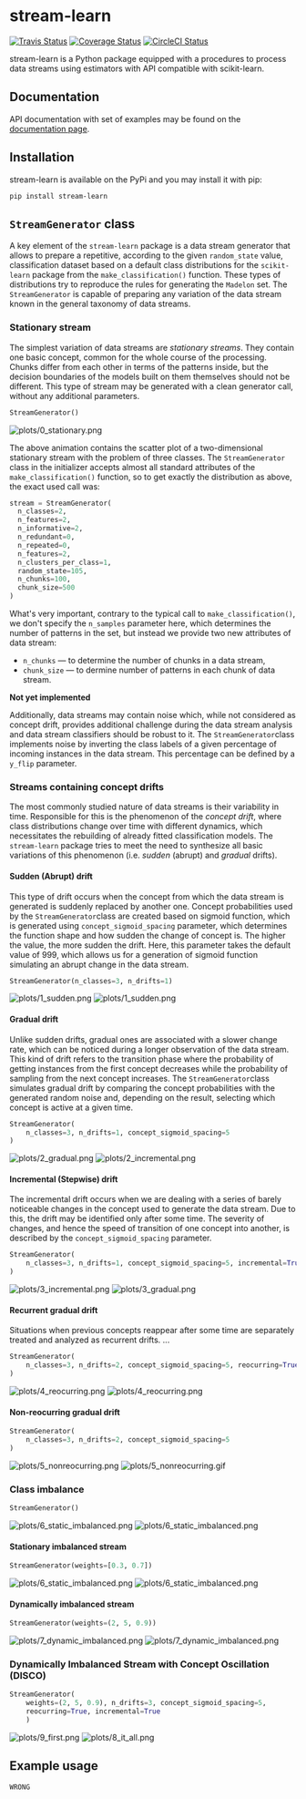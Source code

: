 # stream-learn

[![Travis Status](https://travis-ci.org/w4k2/stream-learn.svg?branch=master)](https://travis-ci.org/w4k2/stream-learn)
[![Coverage Status](https://coveralls.io/repos/github/w4k2/stream-learn/badge.svg?branch=master)](https://coveralls.io/github/w4k2/stream-learn?branch=master)
[![CircleCI Status](https://circleci.com/gh/w4k2/stream-learn.svg?style=shield&circle-token=:circle-token)](https://circleci.com/gh/w4k2/stream-learn/tree/master)

stream-learn is a Python package equipped with a procedures to process data streams using estimators 
with API compatible with scikit-learn.

## Documentation

API documentation with set of examples may be found on the [documentation page](https://w4k2.github.io/stream-learn/).

## Installation

stream-learn is available on the PyPi and you may install it with pip:

```
pip install stream-learn
```

## `StreamGenerator` class

A key element of the `stream-learn` package is a data stream generator that allows to prepare a 
repetitive, according to the given `random_state` value, classification dataset based on a default 
class distributions for the `scikit-learn` package from the `make_classification()` function. These 
types of distributions try to reproduce the rules for generating the `Madelon` set. The `StreamGenerator` 
is capable of preparing any variation of the data stream known in the general  taxonomy of data streams.


### Stationary stream
The simplest variation of data streams are *stationary streams*. They contain one basic concept, common 
for the whole course of the processing. Chunks differ from each other in terms of the patterns inside, 
but the decision boundaries of the models built on them themselves should not be different. This type of 
stream may be generated with a clean generator call, without any additional parameters.

```python
StreamGenerator()
```

![plots/0_stationary.png](plots/0_stationary.gif)

The above animation contains the scatter plot of a two-dimensional stationary stream with the problem of 
three classes. The `StreamGenerator` class in the initializer accepts almost all standard attributes of 
the `make_classification()` function, so to get exactly the distribution as above, the exact used call was:

```python
stream = StreamGenerator(
  n_classes=2,
  n_features=2,
  n_informative=2,
  n_redundant=0,
  n_repeated=0,
  n_features=2,
  n_clusters_per_class=1,
  random_state=105,
  n_chunks=100,
  chunk_size=500
)
```

What's very important, contrary to the typical call to `make_classification()`, we don't specify the 
`n_samples` parameter here, which determines the number of patterns in the set, but instead we provide 
two new attributes of data stream:

- `n_chunks` — to determine the number of chunks in a data stream,
- `chunk_size` — to dermine number of patterns in each chunk of data stream.

**Not yet implemented**

Additionally, data streams may contain noise which, while not considered as concept drift, 
provides additional challenge during the data stream analysis and data stream classifiers 
should be robust to it. The `StreamGenerator`class implements noise by inverting the class labels 
of a given percentage of incoming instances in the data stream. This percentage can be defined by 
a `y_flip` parameter.


<!--![plots/0_stationary.png](plots/0_stationary.png)-->

### Streams containing concept drifts

The most commonly studied nature of data streams is their variability in time. 
Responsible for this is the phenomenon of the *concept drift*, where class distributions 
change over time with different dynamics, which necessitates the rebuilding of already 
fitted classification models. The `stream-learn` package tries to meet the need to synthesize 
all basic variations of this phenomenon (i.e. *sudden* (abrupt) and *gradual* drifts).

#### Sudden (Abrupt) drift
This type of drift occurs when the concept from which the data stream is generated is suddenly 
replaced by another one. Concept probabilities used by the `StreamGenerator`class are created based 
on sigmoid function, which is generated using `concept_sigmoid_spacing` parameter, which determines 
the function shape and how sudden the change of concept is. The higher the value, the more sudden the 
drift. Here, this parameter takes the default value of 999, which allows us for a generation of sigmoid 
function simulating an abrupt change in the data stream.

```python
StreamGenerator(n_classes=3, n_drifts=1)
```

![plots/1_sudden.png](plots/1_sudden.png)
![plots/1_sudden.png](plots/1_sudden.gif)

#### Gradual drift
Unlike sudden drifts, gradual ones are associated with a slower change rate, which can be noticed
during a longer observation of the data stream. This kind of drift refers to the transition phase 
where the probability of getting instances from the first concept decreases while the probability 
of sampling from the next concept increases. The `StreamGenerator`class simulates gradual drift by
comparing the concept probabilities with the generated random noise and, depending on the result, 
selecting which concept is active at a given time.

```python
StreamGenerator(
    n_classes=3, n_drifts=1, concept_sigmoid_spacing=5
)
```

![plots/2_gradual.png](plots/2_gradual.png)
![plots/2_incremental.png](plots/2_incremental.gif)

#### Incremental (Stepwise) drift
The incremental drift occurs when we are dealing with a series of barely noticeable changes in
the concept used to generate the data stream. Due to this, the drift may be identified only after 
some time. The severity of changes, and hence the speed of transition of one concept into another,
is described by the `concept_sigmoid_spacing` parameter.

```python
StreamGenerator(
    n_classes=3, n_drifts=1, concept_sigmoid_spacing=5, incremental=True
)
```
![plots/3_incremental.png](plots/3_incremental.png)
![plots/3_gradual.png](plots/3_gradual.gif)

#### Recurrent gradual drift
Situations when previous concepts reappear after some time are separately treated 
and analyzed as recurrent drifts. ...
```python
StreamGenerator(
    n_classes=3, n_drifts=2, concept_sigmoid_spacing=5, reocurring=True
)
```
![plots/4_reocurring.png](plots/4_reocurring.png)
![plots/4_reocurring.png](plots/4_reocurring.gif)

#### Non-reocurring gradual drift
```python
StreamGenerator(
    n_classes=3, n_drifts=2, concept_sigmoid_spacing=5
)
```
![plots/5_nonreocurring.png](plots/5_nonreocurring.png)
![plots/5_nonreocurring.gif](plots/5_nonreocurring.gif)

### Class imbalance
```python
StreamGenerator()
```
![plots/6_static_imbalanced.png](plots/6_balanced.png)
![plots/6_static_imbalanced.png](plots/6_balanced.gif)

#### Stationary imbalanced stream
```python
StreamGenerator(weights=[0.3, 0.7])
```
![plots/6_static_imbalanced.png](plots/7_static_imbalanced.png)
![plots/6_static_imbalanced.png](plots/7_static_imbalanced.gif)

#### Dynamically imbalanced stream
```python
StreamGenerator(weights=(2, 5, 0.9))
```
![plots/7_dynamic_imbalanced.png](plots/8_dynamic_imbalanced.png)
![plots/7_dynamic_imbalanced.png](plots/8_dynamic_imbalanced.gif)

### Dynamically Imbalanced Stream with Concept Oscillation (DISCO)
```python
StreamGenerator(
    weights=(2, 5, 0.9), n_drifts=3, concept_sigmoid_spacing=5,
    reocurring=True, incremental=True
    )
```
![plots/9_first.png](plots/9_first.png)
![plots/8_it_all.png](plots/9_disco.gif)

## Example usage

```python
WRONG
```

<!--
### About

If you use stream-learn in a scientific publication, we would appreciate citations to the following paper:

```
@article{key:key,
author  = {abc},
title   = {def},
journal = {ghi},
year    = {2018},
volume  = {1},
number  = {1},
pages   = {1-5},
url     = {http://jkl}
}
```
-->
